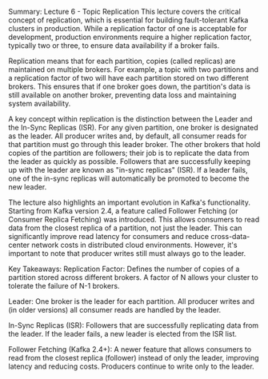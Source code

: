 Summary: Lecture 6 - Topic Replication
This lecture covers the critical concept of replication, which is essential for building fault-tolerant Kafka clusters in production. While a replication factor of one is acceptable for development, production environments require a higher replication factor, typically two or three, to ensure data availability if a broker fails.

Replication means that for each partition, copies (called replicas) are maintained on multiple brokers. For example, a topic with two partitions and a replication factor of two will have each partition stored on two different brokers. This ensures that if one broker goes down, the partition's data is still available on another broker, preventing data loss and maintaining system availability.

A key concept within replication is the distinction between the Leader and the In-Sync Replicas (ISR). For any given partition, one broker is designated as the leader. All producer writes and, by default, all consumer reads for that partition must go through this leader broker. The other brokers that hold copies of the partition are followers; their job is to replicate the data from the leader as quickly as possible. Followers that are successfully keeping up with the leader are known as "in-sync replicas" (ISR). If a leader fails, one of the in-sync replicas will automatically be promoted to become the new leader.

The lecture also highlights an important evolution in Kafka's functionality. Starting from Kafka version 2.4, a feature called Follower Fetching (or Consumer Replica Fetching) was introduced. This allows consumers to read data from the closest replica of a partition, not just the leader. This can significantly improve read latency for consumers and reduce cross-data-center network costs in distributed cloud environments. However, it's important to note that producer writes still must always go to the leader.

Key Takeaways:
Replication Factor: Defines the number of copies of a partition stored across different brokers. A factor of N allows your cluster to tolerate the failure of N-1 brokers.

Leader: One broker is the leader for each partition. All producer writes and (in older versions) all consumer reads are handled by the leader.

In-Sync Replicas (ISR): Followers that are successfully replicating data from the leader. If the leader fails, a new leader is elected from the ISR list.

Follower Fetching (Kafka 2.4+): A newer feature that allows consumers to read from the closest replica (follower) instead of only the leader, improving latency and reducing costs. Producers continue to write only to the leader.